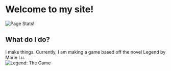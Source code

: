 # Welcome to my site!
![Page Stats!](https://github-readme-stats.vercel.app/api/pin/?username=everypizza1&repo=everypizza1.github.io&show_icons=true&bg_color=DEG,fa9372,e67097&title_color=fff&text_color=fff) 
## What do I do?
I make things. Currently, I am making a game based off the novel Legend by Marie Lu.
<br> ![Legend: The Game](https://everypizza1.github.io/Copy%20of%20Blush%20Wave%20Desktop%20Wallpaper.png)
